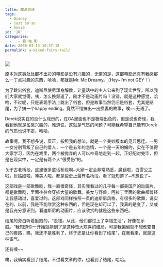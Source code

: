 ```yaml
---
title: 魔法奇缘
tags:
  - Disney
  - just so so
  - movie
id: '16'
categories:
  -   - 看 电 影
date: 2008-03-13 10:37:18
permalink: a-mixed-fairy-tail/
---
```


[![](http://lh6.google.com/TangChao.ZJU/R9Pek0tfn_I/AAAAAAAAAJc/ujBkrpn9pIo/s144/Enchanted.jpg)](http://picasaweb.google.com/TangChao.ZJU/nLWIF/photo#5175725120984948722)

原本对这类处处都不出彩的电影是没有兴趣的，无奈的是，这部电影还真有我感那么一丁点兴趣的东西，哈哈，那就是Mr. Mc Dreamy。（Hey~I'm not GEY！）

为了跳出俗套，迪斯尼使尽浑身解数，让童话中的主人公来到了现实世界。所以我们大家就觉得，咦，怎么换频道了，刚才不是动画片吗？没错，就是这种感觉，哈哈，不过呢，只是表现手法上跳出了俗套，但是故事当然仍旧是俗套，尤其是结尾，为了搞一个happy ending，竟然不惜搞出一出换妻的故事，唉~~无语了。

Derek说实在的没什么戏份的，在GA里面也不是极端出色的，但是说也奇怪，我看到他就是蛮感兴趣的，难道说，这就是气质的问题？可能我希望自己能有Derek的气质也说不定，哈哈。

故事呢，我不想多说，反正，按照我的想法，就是一个美妙版本的见异思迁。一男一女分别背叛了自己的爱人，一个是五年的恋情，一个是一天的婚约，实在不值得大家学习，因为在戏里，两个被抛弃的人可以神奇地走到一起，正好配对完毕，但是在现实中，一定是有两个人“很受伤”的。

关于古老桥段，这里很多童话桥段啊~大家一定会非常熟悉，魔镜啦，白雪公主啦，灰姑娘啦，睡美人啦，都是些史上最有名桥段，看了就知道了~不想说了~

这部戏是一部歌舞剧，我一直很奇怪，其实我看过的几乎每一部美国产的动画片，都是歌舞剧，里面往往会穿插大量的歌舞。美女与野兽，阿拉丁里面的歌曲都曾经让我感动过，喜爱过的。这部戏同样按照一贯的迪斯尼风格，有很多的歌舞，说实在的，以前，我是不能欣赏这种东西的，但是现在却可以了，我真的是变了，又或是我充分意识到，看迪斯尼的动画片，应该欣赏的就是这些东西吧。

结尾的旁白听着挺贱的，“没错，从此，他们都过上了幸福生活”，好像在示威。“我知道你一开始就猜到了是这种皆大欢喜的结局，可是我偏偏就不想改变自己的套路，瞧，我还不是胜利了，终于还是让你看到了结尾”，在我看来，就是这种语气。

还有噢~~
<!-- more -->
唉，我确实看到了结尾，不过看文章的你，也看到了结尾，哈哈。